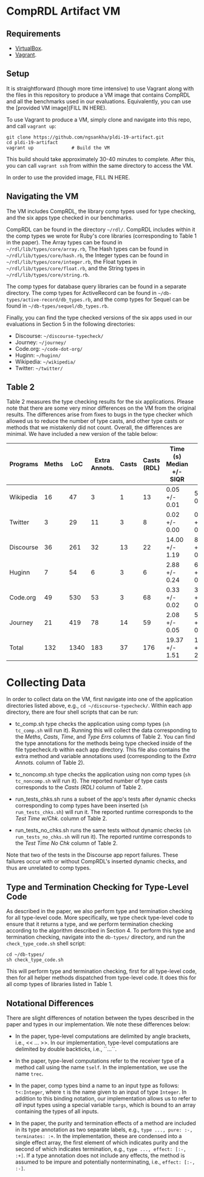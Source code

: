 # CompRDL Artifact VM

## Requirements

* [VirtualBox](https://www.virtualbox.org/).
* [Vagrant](https://www.vagrantup.com/).

## Setup

It is straightforward (though more time intensive) to use Vagrant along with the files in this repository to produce a VM image that contains CompRDL and all the benchmarks used in our evaluations. Equivalently, you can use the [provided VM image](FILL IN HERE).

To use Vagrant to produce a VM, simply clone and navigate into this repo, and call `vagrant up`:
```
git clone https://github.com/ngsankha/pldi-19-artifact.git
cd pldi-19-artifact
vagrant up              # Build the VM
```

This build should take approximately 30-40 minutes to complete. After this, you can call `vagrant ssh` from within the same directory to access the VM.

In order to use the provided image, FILL IN HERE.

## Navigating the VM

The VM includes CompRDL, the library comp types used for type checking, and the six apps type checked in our benchmarks.

CompRDL can be found in the directory `~/rdl/`. CompRDL includes within it the comp types we wrote for Ruby's core libraries (corresponding to Table 1 in the paper). The Array types can be found in `~/rdl/lib/types/core/array.rb`, The Hash types can be found in `~/rdl/lib/types/core/hash.rb`, the Integer types can be found in `~/rdl/lib/types/core/integer.rb`, the Float types in `~/rdl/lib/types/core/float.rb`, and the String types in `~/rdl/lib/types/core/string.rb`.

The comp types for database query libraries can be found in a separate directory. The comp types for ActiveRecord can be found in `~/db-types/active-record/db_types.rb`, and the comp types for Sequel can be found in `~/db-types/sequel/db_types.rb`.

Finally, you can find the type checked versions of the six apps used in our evaluations in Section 5 in the following directories: 

* Discourse: `~/discourse-typecheck/`
* Journey: `~/journey/`
* Code.org: `~/code-dot-org/`
* Huginn: `~/huginn/`
* Wikipedia: `~/wikipedia/`
* Twitter: `~/twitter/`

## Table 2

Table 2 measures the type checking results for the six applications. Please note that there are some
very minor differences on the VM from the original results. The differences arise from fixes to bugs
in the type checker which allowed us to reduce the number of type casts, and other type casts or methods that we
mistakenly did not count. Overall, the differences are minimal. We have included a new version of the table
below:

| Programs  | Meths | LoC  | Extra Annots. | Casts | Casts (RDL) | Time (s) Median +/- SIQR | Test Time No Chk (s) | Test Time w/ Chk (s) | Type Errs |
|-----------|-------|------|---------------|-------|-------------|--------------------------|----------------------|----------------------|-----------|
| Wikipedia | 16    | 47   | 3             | 1     | 13          | 0.05 +/- 0.01            | 5.94 +/ 0.20         | 6.19 +/- 0.20        | 0         |
| Twitter   | 3     | 29   | 11            | 3     | 8           | 0.02 +/- 0.00            | 0.05 +/- 0.00        | 0.06 +/ 0.00         | 0         |
| Discourse | 36    | 261  | 32            | 13    | 22          | 14.00 +/- 1.19           | 84.90 +/- 0.69       | 88.59 +/- 3.98       | 0         |
| Huginn    | 7     | 54   | 6             | 3     | 6           | 2.88 +/- 0.24            | 6.43 +/- 0.34        | 4.56 +/- 0.28        | 0         |
| Code.org  | 49    | 530  | 53            | 3     | 68          | 0.33 +/- 0.02            | 3.23 +/- 0.25        | 3.15 +/- 0.20        | 1         |
| Journey   | 21    | 419  | 78            | 14    | 59          | 2.08 +/- 0.05            | 5.67 +/- 0.69        | 6.12 +/- 1.02        | 2         |
| Total     | 132   | 1340 | 183           | 37    | 176         | 19.37 +/- 1.51           | 106.22 +/- 2.17      | 108.67 +/- 5.73      | 3         |


# Collecting Data

In order to collect data on the VM, first navigate into one of the application directories listed above,
e.g., `cd ~/discourse-typecheck/`. Within each app directory, there are four shell scripts that can be run:

* tc_comp.sh type checks the application using comp types (`sh tc_comp.sh` will run it). Running this will
collect the data corresponding to the _Meths_, _Casts_, _Time_, and _Type Errs_ columns of Table 2. You can find
the type annotations for the methods being type checked inside of the file typecheck.rb within each app directory.
This file also contains the extra method and variable annotations used (corresponding to the _Extra Annots._ column of Table 2).

* tc_noncomp.sh type checks the application using non comp types (`sh tc_noncomp.sh` will run it). The reported number of type casts corresponds to the _Casts (RDL)_ column of Table 2.

* run_tests_chks.sh runs a subset of the app's tests after dynamic checks corresponding to comp types have
been inserted (`sh run_tests_chks.sh`) will run it. The reported runtime corresponds to the _Test Time w/Chk._ column of Table 2.

* run_tests_no_chks.sh runs the same tests without dynamic checks (`sh run_tests_no_chks.sh` will run it). The reported runtime corresponds to the
_Test Time No Chk_ column of Table 2.

Note that two of the tests in the Discourse app report failures. These failures occur with or without CompRDL's inserted dynamic checks, and thus are unrelated to comp types.

## Type and Termination Checking for Type-Level Code

As described in the paper, we also perform type and termination checking for all type-level code. More specifically, we type check type-level code to ensure that it returns a type, and we perform termination checking according
to the algorithm described in Section 4. To perform this type and termination checking, navigate into the `db-types/` directory, and run the `check_type_code.sh` shell script:

```
cd ~/db-types/
sh check_type_code.sh
```

This will perform type and termination checking, first for all type-level code, then for all helper methods dispatched from type-level code. It does this for all comp types of libraries listed in Table 1.

## Notational Differences

There are slight differences of notation between the types described in the paper and types in our implementation.
We note these differences below:

* In the paper, type-level computations are delimited by angle brackets, i.e., << ... >>.
In our implementation, type-level computations are delimited by double backticks, i.e.,  \`\`...\`\`.

* In the paper, type-level computations refer to the receiver type of a method call using the name `tself`.
In the implementation, we use the name `trec`.

* In the paper, comp types bind a name to an input type as follows: `t<:Integer`, where `t` is the name given to
an input of type `Integer`. In addition to this binding notation, our implementation
allows us to refer to *all* input types using a special variable `targs`,
which is bound to an array containing the types of all inputs.

* In the paper, the purity and termination effects of a method are included in its type annotation
as two separate labels, e.g., `type ..., pure: :-, terminates: :+`. In the implementation, these
are condensed into a single effect array, the first element of which indicates purity and the second of
which indicates termination, e.g., `type ..., effect: [:-, :+]`. If a type annotation does not include
any effects, the method is assumed to be impure and potentially nonterminating, i.e., `effect: [:-, :-]`. 
